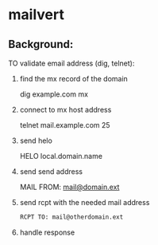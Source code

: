# mailvert

## Background: 
TO validate email address (dig, telnet): 
  1. find the mx record of the domain
   
		dig example.com mx
  2. connect to mx host address
  
		telnet mail.example.com 25
  3. send helo 
  
		HELO local.domain.name
  4. send send address 
  
		MAIL FROM: mail@domain.ext
  5. send rcpt with the needed mail address
  		
  		```sh
		RCPT TO: mail@otherdomain.ext
		```

  6. handle response

